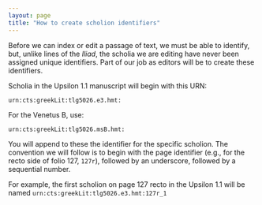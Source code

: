 ```yaml
---
layout: page
title: "How to create scholion identifiers"
---
```



Before we can index or edit a passage of text, we must be able to identify, but, unlike lines of the *Iliad*, the  scholia we are editing have never been assigned unique identifiers.   Part of our job as editors will be to create these identifiers.

Scholia in the Upsilon 1.1 manuscript will begin with this URN:

    urn:cts:greekLit:tlg5026.e3.hmt:

For the Venetus B, use:

    urn:cts:greekLit:tlg5026.msB.hmt:



You will append to these the identifier for the specific scholion.  The convention we will follow is to begin with the page identifier (e.g., for the recto side of folio 127, `127r`), followed by an underscore, followed by a sequential number.

For example, the first scholion on page 127 recto in the Upsilon 1.1 will  be named `urn:cts:greekLit:tlg5026.e3.hmt:127r_1`
